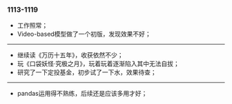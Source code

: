### 1113-1119

- 工作照常；
- Video-based模型做了一个初版，发现效果不好；

---

- 继续读《万历十五年》，收获依然不少；
- 玩《口袋妖怪·究极之月》，玩着玩着逐渐陷入其中无法自拔；
- 研究了一下定投基金，初步试了一下水，效果待查；

---


- pandas运用得不熟练，后续还是应该多用才好；